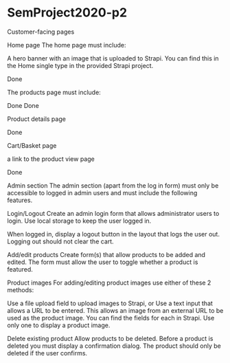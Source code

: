 # SemProject2020-p2

Customer-facing pages

Home page
The home page must include:

A hero banner with an image that is uploaded to Strapi. You can find this in the Home single type in the provided Strapi project.
<!-- A list of featured products. On Strapi products can be marked as ‘featured’. When a product is marked as ‘featured’ it should be displayed on the homepage. You can find the products in the Products collection type.
Products page --> Done


The products page must include:

<!-- A list of all products added to Strapi. Each product must display its title, price and image. The product should link to its products detail page. -->Done

<!-- A search text box. When searching (filtering), only the products that include the searched text in their title or description should be listed. --> Done


Product details page

<!-- This page is reached by a user clicking on a product on the product list page. The product details page must include:

title
description
image
price

an add to cart button. This will toggle the product in and out of a cart array stored in local storage. --> Done


Cart/Basket page
<!-- The cart/basket page must display a list of all products added to the cart. Load the items that have been added to local storage and display them on the page. If the cart is empty display a message indicating this.

Each product in the cart must display:

title
price --> 
a link to the product view page
<!-- image
After the list of products, display the total price of all the products in the cart. --> Done

<!-- Note: the cart page is not a checkout page. No payments or user details are required to be taken. -->




Admin section
The admin section (apart from the log in form) must only be accessible to logged in admin users and must include the following features.

Login/Logout
Create an admin login form that allows administrator users to login. Use local storage to keep the user logged in.

When logged in, display a logout button in the layout that logs the user out. Logging out should not clear the cart.

Add/edit products
Create form(s) that allow products to be added and edited. The form must allow the user to toggle whether a product is featured.

Product images
For adding/editing product images use either of these 2 methods:

Use a file upload field to upload images to Strapi, or
Use a text input that allows a URL to be entered. This allows an image from an external URL to be used as the product image.
You can find the fields for each in Strapi. Use only one to display a product image.

Delete existing product
Allow products to be deleted. Before a product is deleted you must display a confirmation dialog. The product should only be deleted if the user confirms.
